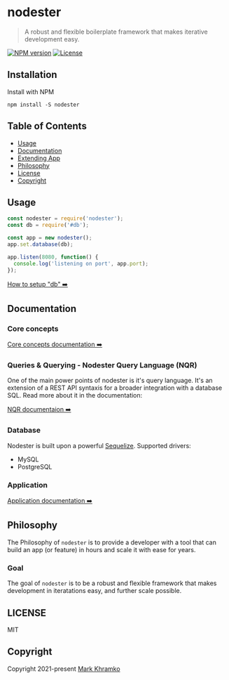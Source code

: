 # nodester
>  A robust and flexible boilerplate framework that makes iterative development easy.

[![NPM version](https://img.shields.io/npm/v/nodester)](https://www.npmjs.com/package/nodester)
[![License](https://img.shields.io/npm/l/nodester)](https://www.npmjs.com/package/nodester)


## Installation

Install with NPM

```shell
npm install -S nodester
```


## Table of Contents

- [Usage](#usage)
- [Documentation](#documentation)
- [Extending App](#extending-application-functionality)
- [Philosophy](#philosophy)
- [License](#license)
- [Copyright](#copyright)


## Usage

```js
const nodester = require('nodester');
const db = require('#db');

const app = new nodester();
app.set.database(db);

app.listen(8080, function() {
  console.log('listening on port', app.port);
});
```
[How to setup "db" ➡️](docs/App.md#with-database)


## Documentation


### Core concepts
[Core concepts documentation ➡️](docs/CoreConcepts.md)


### Queries & Querying - Nodester Query Language (NQR)
One of the main power points of nodester is it's query language. It's an extension of a REST API syntaxis for a broader integration with a database SQL. Read more about it in the documentation:

[NQR documentaion ➡️](docs/Queries.md)


### Database
Nodester is built upon a powerful [Sequelize](https://sequelize.org/).
Supported drivers:
- MySQL
- PostgreSQL


### Application
[Application documentation ➡️](docs/App.md)


## Philosophy

The Philosophy of `nodester` is to provide a developer with a tool that can build an app (or feature) in hours and scale it with ease for years.

### Goal

The goal of `nodester` is to be a robust and flexible framework that makes development in iteratations easy, and further scale possible.


## LICENSE

MIT

## Copyright
Copyright 2021-present [Mark Khramko](https://github.com/MarkKhramko)
